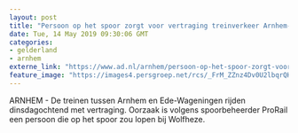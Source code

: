 ```yaml
---
layout: post
title: "Persoon op het spoor zorgt voor vertraging treinverkeer Arnhem-Ede"
date: Tue, 14 May 2019 09:30:06 GMT
categories: 
- gelderland 
- arnhem 
externe_link: "https://www.ad.nl/arnhem/persoon-op-het-spoor-zorgt-voor-vertraging-treinverkeer-arnhem-ede~ae14fd71/"
feature_image: "https://images4.persgroep.net/rcs/_FrM_ZZnz4Dv0U2lbqrQHKQgSaA/diocontent/141322324/_fitwidth/400/?appId=21791a8992982cd8da851550a453bd7f&quality=0.7"
---
```


ARNHEM - De treinen tussen Arnhem en Ede-Wageningen rijden dinsdagochtend met vertraging. Oorzaak is volgens spoorbeheerder ProRail een persoon die op het spoor zou lopen bij Wolfheze.
